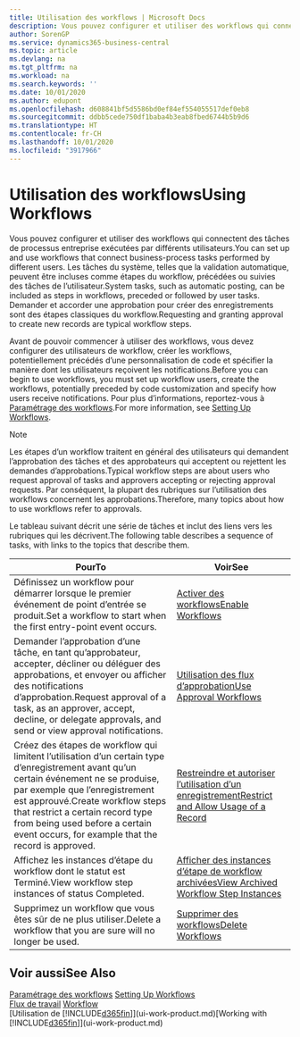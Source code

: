 ```yaml
---
title: Utilisation des workflows | Microsoft Docs
description: Vous pouvez configurer et utiliser des workflows qui connectent des tâches de processus entreprise exécutées par différents utilisateurs. Les tâches du système, telles que la validation automatique, peuvent être incluses comme étapes du workflow, précédées ou suivies des tâches de l’utilisateur. Demander et accorder une approbation pour créer des enregistrements sont des étapes classiques du workflow.
author: SorenGP
ms.service: dynamics365-business-central
ms.topic: article
ms.devlang: na
ms.tgt_pltfrm: na
ms.workload: na
ms.search.keywords: ''
ms.date: 10/01/2020
ms.author: edupont
ms.openlocfilehash: d608841bf5d5586bd0ef84ef554055517def0eb8
ms.sourcegitcommit: ddbb5cede750df1baba4b3eab8fbed6744b5b9d6
ms.translationtype: HT
ms.contentlocale: fr-CH
ms.lasthandoff: 10/01/2020
ms.locfileid: "3917966"
---
```

# <a name="using-workflows"></a><span data-ttu-id="6b091-105">Utilisation des workflows</span><span class="sxs-lookup"><span data-stu-id="6b091-105">Using Workflows</span></span>
<span data-ttu-id="6b091-106">Vous pouvez configurer et utiliser des workflows qui connectent des tâches de processus entreprise exécutées par différents utilisateurs.</span><span class="sxs-lookup"><span data-stu-id="6b091-106">You can set up and use workflows that connect business-process tasks performed by different users.</span></span> <span data-ttu-id="6b091-107">Les tâches du système, telles que la validation automatique, peuvent être incluses comme étapes du workflow, précédées ou suivies des tâches de l’utilisateur.</span><span class="sxs-lookup"><span data-stu-id="6b091-107">System tasks, such as automatic posting, can be included as steps in workflows, preceded or followed by user tasks.</span></span> <span data-ttu-id="6b091-108">Demander et accorder une approbation pour créer des enregistrements sont des étapes classiques du workflow.</span><span class="sxs-lookup"><span data-stu-id="6b091-108">Requesting and granting approval to create new records are typical workflow steps.</span></span>  

 <span data-ttu-id="6b091-109">Avant de pouvoir commencer à utiliser des workflows, vous devez configurer des utilisateurs de workflow, créer les workflows, potentiellement précédés d’une personnalisation de code et spécifier la manière dont les utilisateurs reçoivent les notifications.</span><span class="sxs-lookup"><span data-stu-id="6b091-109">Before you can begin to use workflows, you must set up workflow users, create the workflows, potentially preceded by code customization and specify how users receive notifications.</span></span> <span data-ttu-id="6b091-110">Pour plus d’informations, reportez-vous à [Paramétrage des workflows](across-set-up-workflows.md).</span><span class="sxs-lookup"><span data-stu-id="6b091-110">For more information, see [Setting Up Workflows](across-set-up-workflows.md).</span></span>  

> [!NOTE]  
>  <span data-ttu-id="6b091-111">Les étapes d’un workflow traitent en général des utilisateurs qui demandent l’approbation des tâches et des approbateurs qui acceptent ou rejettent les demandes d’approbations.</span><span class="sxs-lookup"><span data-stu-id="6b091-111">Typical workflow steps are about users who request approval of tasks and approvers accepting or rejecting approval requests.</span></span> <span data-ttu-id="6b091-112">Par conséquent, la plupart des rubriques sur l’utilisation des workflows concernent les approbations.</span><span class="sxs-lookup"><span data-stu-id="6b091-112">Therefore, many topics about how to use workflows refer to approvals.</span></span>  

 <span data-ttu-id="6b091-113">Le tableau suivant décrit une série de tâches et inclut des liens vers les rubriques qui les décrivent.</span><span class="sxs-lookup"><span data-stu-id="6b091-113">The following table describes a sequence of tasks, with links to the topics that describe them.</span></span>  

|<span data-ttu-id="6b091-114">**Pour**</span><span class="sxs-lookup"><span data-stu-id="6b091-114">**To**</span></span>|<span data-ttu-id="6b091-115">**Voir**</span><span class="sxs-lookup"><span data-stu-id="6b091-115">**See**</span></span>|  
|------------|-------------|  
|<span data-ttu-id="6b091-116">Définissez un workflow pour démarrer lorsque le premier événement de point d’entrée se produit.</span><span class="sxs-lookup"><span data-stu-id="6b091-116">Set a workflow to start when the first entry-point event occurs.</span></span>|[<span data-ttu-id="6b091-117">Activer des workflows</span><span class="sxs-lookup"><span data-stu-id="6b091-117">Enable Workflows</span></span>](across-how-to-enable-workflows.md)|  
|<span data-ttu-id="6b091-118">Demander l’approbation d’une tâche, en tant qu’approbateur, accepter, décliner ou déléguer des approbations, et envoyer ou afficher des notifications d’approbation.</span><span class="sxs-lookup"><span data-stu-id="6b091-118">Request approval of a task, as an approver, accept, decline, or delegate approvals, and send or view approval notifications.</span></span>|[<span data-ttu-id="6b091-119">Utilisation des flux d’approbation</span><span class="sxs-lookup"><span data-stu-id="6b091-119">Use Approval Workflows</span></span>](across-how-use-approval-workflows.md)|  
|<span data-ttu-id="6b091-120">Créez des étapes de workflow qui limitent l’utilisation d’un certain type d’enregistrement avant qu’un certain événement ne se produise, par exemple que l’enregistrement est approuvé.</span><span class="sxs-lookup"><span data-stu-id="6b091-120">Create workflow steps that restrict a certain record type from being used before a certain event occurs, for example that the record is approved.</span></span>|[<span data-ttu-id="6b091-121">Restreindre et autoriser l’utilisation d’un enregistrement</span><span class="sxs-lookup"><span data-stu-id="6b091-121">Restrict and Allow Usage of a Record</span></span>](across-how-to-restrict-and-allow-usage-of-a-record.md)|  
|<span data-ttu-id="6b091-122">Affichez les instances d’étape du workflow dont le statut est Terminé.</span><span class="sxs-lookup"><span data-stu-id="6b091-122">View workflow step instances of status Completed.</span></span>|[<span data-ttu-id="6b091-123">Afficher des instances d’étape de workflow archivées</span><span class="sxs-lookup"><span data-stu-id="6b091-123">View Archived Workflow Step Instances</span></span>](across-how-to-view-archived-workflow-step-instances.md)|  
|<span data-ttu-id="6b091-124">Supprimez un workflow que vous êtes sûr de ne plus utiliser.</span><span class="sxs-lookup"><span data-stu-id="6b091-124">Delete a workflow that you are sure will no longer be used.</span></span>|[<span data-ttu-id="6b091-125">Supprimer des workflows</span><span class="sxs-lookup"><span data-stu-id="6b091-125">Delete Workflows</span></span>](across-how-to-delete-workflows.md)|  

## <a name="see-also"></a><span data-ttu-id="6b091-126">Voir aussi</span><span class="sxs-lookup"><span data-stu-id="6b091-126">See Also</span></span>  
<span data-ttu-id="6b091-127">[Paramétrage des workflows](across-set-up-workflows.md) </span><span class="sxs-lookup"><span data-stu-id="6b091-127">[Setting Up Workflows](across-set-up-workflows.md) </span></span>  
<span data-ttu-id="6b091-128">[Flux de travail](across-workflow.md) </span><span class="sxs-lookup"><span data-stu-id="6b091-128">[Workflow](across-workflow.md) </span></span>  
<span data-ttu-id="6b091-129">[Utilisation de [!INCLUDE[d365fin](includes/d365fin_md.md)]](ui-work-product.md)</span><span class="sxs-lookup"><span data-stu-id="6b091-129">[Working with [!INCLUDE[d365fin](includes/d365fin_md.md)]](ui-work-product.md)</span></span>

